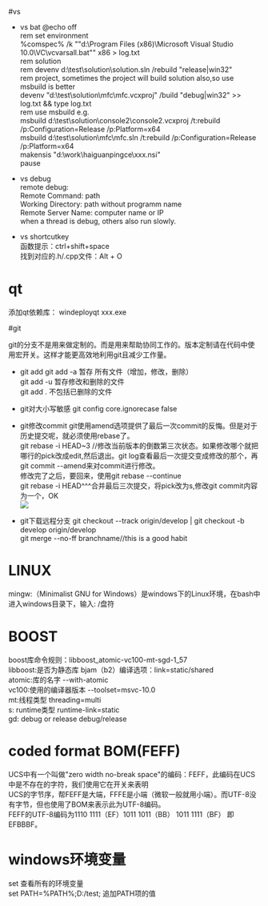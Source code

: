 #vs
* vs bat
 @echo off  
 rem set environment  
 %comspec% /k ""d:\Program Files (x86)\Microsoft Visual Studio 10.0\VC\vcvarsall.bat"" x86 > log.txt  
 rem solution  
 rem devenv d:\test\solution\solution.sln /rebuild "release|win32"  
 rem project, sometimes the project will build solution also,so use msbuild is better  
 devenv "d:\test\solution\mfc\mfc.vcxproj" /build "debug|win32" >> log.txt && type log.txt  
 rem use msbuild e.g.  
 msbuild d:\test\solution\console2\console2.vcxproj /t:rebuild /p:Configuration=Release /p:Platform=x64  
 msbuild d:\test\solution\mfc\mfc.sln /t:rebuild /p:Configuration=Release /p:Platform=x64  
 makensis "d:\work\haiguanpingce\xxx.nsi"  
 pause  

* vs debug  
  remote debug:  
  Remote Command: path  
  Working Directory: path without programm name  
  Remote Server Name: computer name or IP  
  when a thread is debug, others also run slowly.  

* vs  shortcutkey  
  函数提示：ctrl+shift+space  
  找到对应的.h/.cpp文件：Alt + O  
  

# qt
添加qt依赖库： windeployqt xxx.exe

#git

git的分支不是用来做定制的。而是用来帮助协同工作的。版本定制请在代码中使用宏开关。这样才能更高效地利用git且减少工作量。
* git add
 git add -a 暂存 所有文件（增加，修改，删除）  
 git add -u 暂存修改和删除的文件  
 git add . 不包括已删除的文件  

* git对大小写敏感
 git config core.ignorecase false  

* git修改commit
 git使用amend选项提供了最后一次commit的反悔。但是对于历史提交呢，就必须使用rebase了。  
 git rebase -i HEAD~3 //修改当前版本的倒数第三次状态。如果修改哪个就把哪行的pick改成edit,然后退出。git log查看最后一次提交变成修改的那个，再git commit --amend来对commit进行修改。  
 修改完了之后，要回来，使用git rebase --continue  
 git rebase -i HEAD^^^合并最后三次提交，将pick改为s,修改git commit内容为一个，OK  
 ![](https://github.com/atlantiswang/picture/blob/master/rebase.png)  

* git下载远程分支
 git checkout --track origin/develop | git checkout -b develop origin/develop  
 git merge --no-ff branchname//this is a good habit  
 
# LINUX
mingw:（Minimalist GNU for Windows）是windows下的Linux环境，在bash中进入windows目录下，输入: /盘符

# BOOST
 boost库命令规则：libboost_atomic-vc100-mt-sgd-1_57  
 libboost:是否为静态库 bjam（b2）编译选项：link=static/shared  
 atomic:库的名字  --with-atomic  
 vc100:使用的编译器版本  --toolset=msvc-10.0  
 mt:线程类型 threading=multi  
 s: runtime类型 runtime-link=static  
 gd: debug or release debug/release  

# coded format BOM(FEFF)
UCS中有一个叫做"zero width no-break space"的编码：FEFF，此编码在UCS中是不存在的字符，我们使用它在开关来表明  
UCS的字节序，帮FEFF是大端，FFFE是小端（微软一般就用小端）。而UTF-8没有字节，但也使用了BOM来表示此为UTF-8编码。  
FEFF的UTF-8编码为1110 1111（EF）1011 1011（BB） 1011 1111（BF）
即EFBBBF。

# windows环境变量
set 查看所有的环境变量  
set PATH=%PATH%;D:/test; 追加PATH项的值